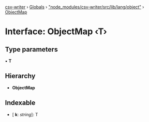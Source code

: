 [csv-writer](../README.md) › [Globals](../globals.md) › ["node_modules/csv-writer/src/lib/lang/object"](../modules/_node_modules_csv_writer_src_lib_lang_object_.md) › [ObjectMap](_node_modules_csv_writer_src_lib_lang_object_.objectmap.md)

# Interface: ObjectMap ‹**T**›

## Type parameters

▪ **T**

## Hierarchy

* **ObjectMap**

## Indexable

* \[ **k**: *string*\]: T
